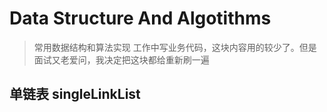 # Data Structure And Algotithms
> 常用数据结构和算法实现
> 工作中写业务代码，这块内容用的较少了。但是面试又老爱问，我决定把这块都给重新刷一遍

## 单链表 singleLinkList
